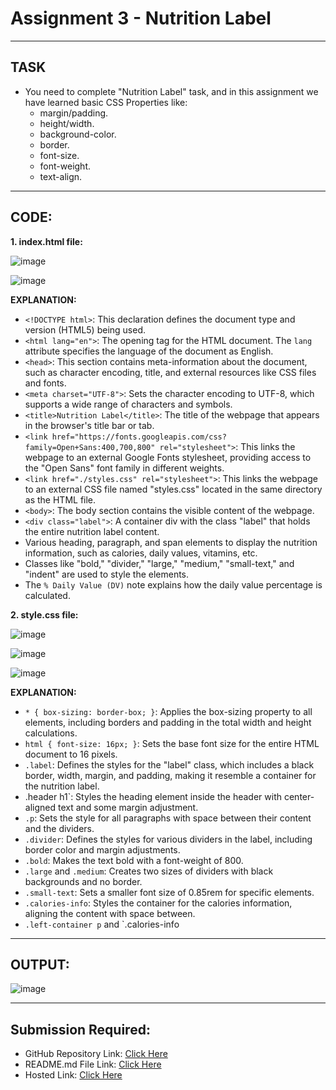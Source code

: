 # Assignment 3 - Nutrition Label
---
## TASK 
- You need to complete "Nutrition Label" task, and in this assignment we have learned basic CSS Properties like:
  - margin/padding.
  - height/width.
  - background-color.
  - border.
  - font-size.
  - font-weight.
  - text-align.
---
## CODE:

**1. index.html file:**

![image](https://github.com/Abhishek-Sharma-007/Geekster_Assignments/assets/84591804/3f7a0de2-d158-47dd-a6e2-6ad18dcd18b2)

![image](https://github.com/Abhishek-Sharma-007/Geekster_Assignments/assets/84591804/13b37c6d-6c57-476c-951b-cbe74748f49d)

**EXPLANATION:**
- `<!DOCTYPE html>`: This declaration defines the document type and version (HTML5) being used.
- `<html lang="en">`: The opening tag for the HTML document. The `lang` attribute specifies the language of the document as English.
- `<head>`: This section contains meta-information about the document, such as character encoding, title, and external resources like CSS files and fonts.
- `<meta charset="UTF-8">`: Sets the character encoding to UTF-8, which supports a wide range of characters and symbols.
- `<title>Nutrition Label</title>`: The title of the webpage that appears in the browser's title bar or tab.
- `<link href="https://fonts.googleapis.com/css?family=Open+Sans:400,700,800" rel="stylesheet">`: This links the webpage to an external Google Fonts stylesheet, providing access to the "Open Sans" font family in different weights.
- `<link href="./styles.css" rel="stylesheet">`: This links the webpage to an external CSS file named "styles.css" located in the same directory as the HTML file.
- `<body>`: The body section contains the visible content of the webpage.
- `<div class="label">`: A container div with the class "label" that holds the entire nutrition label content.
- Various heading, paragraph, and span elements to display the nutrition information, such as calories, daily values, vitamins, etc.
- Classes like "bold," "divider," "large," "medium," "small-text," and "indent" are used to style the elements.
- The `% Daily Value (DV)` note explains how the daily value percentage is calculated.

**2. style.css file:**

![image](https://github.com/Abhishek-Sharma-007/Geekster_Assignments/assets/84591804/fcff21e8-55cc-4cc5-91d9-32119d7ca95a)

![image](https://github.com/Abhishek-Sharma-007/Geekster_Assignments/assets/84591804/acd5ab2b-9174-4e5a-a2df-51ec12cb6fdc)

![image](https://github.com/Abhishek-Sharma-007/Geekster_Assignments/assets/84591804/130ca0bb-1709-4b0f-b725-b2585da00fa7)

**EXPLANATION:**
- `* { box-sizing: border-box; }`: Applies the box-sizing property to all elements, including borders and padding in the total width and height calculations.
-  `html { font-size: 16px; }`: Sets the base font size for the entire HTML document to 16 pixels.
-   `.label`: Defines the styles for the "label" class, which includes a black border, width, margin, and padding, making it resemble a container for the nutrition label.
-  .header h1`: Styles the heading element inside the header with center-aligned text and some margin adjustment.
- `.p`: Sets the style for all paragraphs with space between their content and the dividers.
- `.divider`: Defines the styles for various dividers in the label, including border color and margin adjustments.
- `.bold`: Makes the text bold with a font-weight of 800.
- `.large` and `.medium`: Creates two sizes of dividers with black backgrounds and no border.
- `.small-text`: Sets a smaller font size of 0.85rem for specific elements.
- `.calories-info`: Styles the container for the calories information, aligning the content with space between.
- `.left-container p` and `.calories-info

---
## OUTPUT:

![image](https://github.com/Abhishek-Sharma-007/Geekster_Assignments/assets/84591804/eb7e296d-3566-4b28-b19e-552b196852a4)

---
## Submission Required:
- GitHub Repository Link: [Click Here](https://github.com/Abhishek-Sharma-007/Geekster_Assignments/tree/master/28_Assignment_3-Nutrition_Label)
- README.md File Link: [Click Here](https://github.com/Abhishek-Sharma-007/Geekster_Assignments/blob/master/28_Assignment_3-Nutrition_Label/README.md)
- Hosted Link: [Click Here](https://abhishek-sharma-007.github.io/Geekster_Assignments/28_Assignment_3-Nutrition_Label/index.html)
